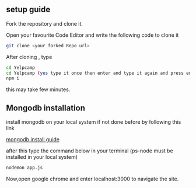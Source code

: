 
## setup guide

Fork the repository and clone it.

Open your favourite Code Editor and write the following code to clone it

```bash
git clone <your forked Repo url>
```

After cloning , type

```bash
cd Yelpcamp
cd Yelpcamp (yes type it once then enter and type it again and press enter)
npm i
```

this may take few minutes.

## Mongodb installation
install mongodb on your local system if not done before by following this link

<a href='https://docs.mongodb.com/guides/server/install/'>mongodb install guide</a>

after this type the command below in your terminal (ps-node must be installed in your local system)

```bash
nodemon app.js
```

Now,open google chrome and enter localhost:3000 to navigate the site.
